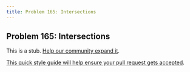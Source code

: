 ```yaml
---
title: Problem 165: Intersections
---
```

## Problem 165: Intersections

This is a stub. <a href='https://github.com/freecodecamp/guides/tree/master/src/pages/certifications/coding-interview-prep/project-euler/problem-165-intersections/index.md' target='_blank' rel='nofollow'>Help our community expand it</a>.

<a href='https://github.com/freecodecamp/guides/blob/master/README.md' target='_blank' rel='nofollow'>This quick style guide will help ensure your pull request gets accepted</a>.

<!-- The article goes here, in GitHub-flavored Markdown. Feel free to add YouTube videos, images, and CodePen/JSBin embeds  -->
